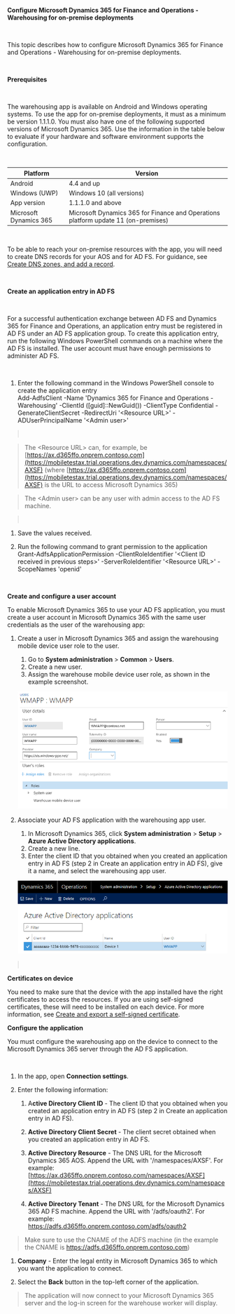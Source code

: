 **Configure Microsoft Dynamics 365 for Finance and Operations - Warehousing for
on-premise deployments**

 

This topic describes how to configure Microsoft Dynamics 365 for Finance and
Operations - Warehousing for on-premise deployments.

 

**Prerequisites**

 

The warehousing app is available on Android and Windows operating systems. To
use the app for on-premise deployments, it must as a minimum be version 1.1.1.0.
You must also have one of the following supported versions of Microsoft Dynamics
365. Use the information in the table below to evaluate if your hardware and
software environment supports the configuration.

 

| Platform               | Version                                                                            |
|------------------------|------------------------------------------------------------------------------------|
| Android                | 4.4 and up                                                                         |
| Windows (UWP)          | Windows 10 (all versions)                                                          |
| App version            | 1.1.1.0 and above                                                                  |
| Microsoft Dynamics 365 | Microsoft Dynamics 365 for Finance and Operations platform update 11 (on-premises) |

 

To be able to reach your on-premise resources with the app, you will need to
create DNS records for your AOS and for AD FS. For guidance, see [Create DNS
zones, and add a
record](https://docs.microsoft.com/en-us/dynamics365/unified-operations/dev-itpro/deployment/setup-deploy-on-premises-environments#createdns).

 

**Create an application entry in AD FS**

 

For a successful authentication exchange between AD FS and Dynamics 365 for
Finance and Operations, an application entry must be registered in AD FS under
an AD FS application group. To create this application entry, run the following
Windows PowerShell commands on a machine where the AD FS is installed. The user
account must have enough permissions to administer AD FS.

 

1.  Enter the following command in the Windows PowerShell console to create the
    application entry  
    Add-AdfsClient -Name 'Dynamics 365 for Finance and Operations - Warehousing'
    -ClientId ([guid]::NewGuid()) -ClientType Confidential -GenerateClientSecret
    -RedirectUri '\<Resource URL\>' -ADUserPrincipalName '\<Admin user\>'

>    

>   The \<Resource URL\> can, for example, be
>   [https://ax.d365ffo.onprem.contoso.com](https://mobiletestax.trial.operations.dev.dynamics.com/namespaces/AXSF)
>   (where
>   [https://ax.d365ffo.onprem.contoso.com](https://mobiletestax.trial.operations.dev.dynamics.com/namespaces/AXSF)
>   is the URL to access Microsoft Dynamics 365)

>   The \<Admin user\> can be any user with admin access to the AD FS machine.

>    

1.  Save the values received.

2.  Run the following command to grant permission to the application  
    Grant-AdfsApplicationPermission -ClientRoleIdentifier '\<Client ID received
    in previous steps\>' -ServerRoleIdentifier '\<Resource URL\>' -ScopeNames
    'openid'

 

**Create and configure a user account**

To enable Microsoft Dynamics 365 to use your AD FS application, you must create
a user account in Microsoft Dynamics 365 with the same user credentials as the
user of the warehousing app:

1.  Create a user in Microsoft Dynamics 365 and assign the warehousing mobile
    device user role to the user.

    1.  Go to **System administration** \> **Common** \> **Users**.
    2.  Create a new user.
    3.  Assign the warehouse mobile device user role, as shown in the example
        screenshot.

    ![Create and configure a user](media/wmapp-users.png)

1.  Associate your AD FS application with the warehousing app user.

    1.  In Microsoft Dynamics 365, click **System administration** \> **Setup**
        \> **Azure Active Directory applications**.
    2.  Create a new line.
    3.  Enter the client ID that you obtained when you created an application
        entry in AD FS (step 2 in Create an application entry in AD FS), give it
        a name, and select the warehousing app user.

    ![Azure Active Drectory applications ](media/azure-active-directory.png)

>    

**Certificates on device**

You need to make sure that the device with the app installed have the right
certificates to access the resources. If you are using self-signed certificates,
these will need to be installed on each device. For more information, see
[Create and export a self-signed
certificate](https://technet.microsoft.com/en-us/library/ff710475(v=ws.10).aspx).

**Configure the application**

You must configure the warehousing app on the device to connect to the Microsoft
Dynamics 365 server through the AD FS application.

 

1.  In the app, open **Connection settings**.

2.  Enter the following information:

    1.  A**ctive Directory Client ID** - The client ID that you obtained when
        you created an application entry in AD FS (step 2 in Create an
        application entry in AD FS).

    2.  **Active Directory Client Secret** - The client secret obtained when you
        created an application entry in AD FS.

    3.  **Active Directory Resource** - The DNS URL for the Microsoft Dynamics
        365 AOS. Append the URL with '/namespaces/AXSF'. For example:
        [https://ax.d365ffo.onprem.contoso.com/namespaces/AXSF](https://mobiletestax.trial.operations.dev.dynamics.com/namespaces/AXSF)

    4.  **Active Directory Tenant** - The DNS URL for the Microsoft Dynamics 365
        AD FS machine. Append the URL with '/adfs/oauth2'. For example:  
        <https://adfs.d365ffo.onprem.contoso.com/adfs/oauth2>

>   Make sure to use the CNAME of the ADFS machine (in the example the CNAME is
>   <https://adfs.d365ffo.onprem.contoso.com>)

1.  **Company** - Enter the legal entity in Microsoft Dynamics 365 to which you
    want the application to connect.

2.  Select the **Back** button in the top-left corner of the application.

>   The application will now connect to your Microsoft Dynamics 365 server and
>   the log-in screen for the warehouse worker will display.

